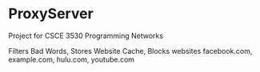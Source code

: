 # ProxyServer

Project for CSCE 3530 Programming Networks

Filters Bad Words,
Stores Website Cache,
Blocks websites facebook.com, example.com, hulu.com, youtube.com

